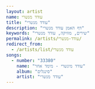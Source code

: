 ```yaml
---
layout: artist
name: עודד מנשרי
title: "עודד מנשרי"
description: "דף האמן עודד מנשרי"
keywords: "שירים, מוזיקה, עודד מנשרי"
permalink: /artists/עודד-מנשרי/
redirect_from:
  - /artists/list/עודד מנשרי
songs:
  - number: "33380"
    name: "עודד מינשרי - מימד אחר"
    album: "סינגלים"
    artist: "עודד מנשרי"
---
```

